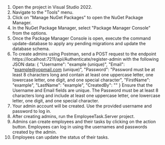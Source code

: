 1. Open the project in Visual Studio 2022.
2. Navigate to the "Tools" menu.
3. Click on "Manage NuGet Packages" to open the NuGet Package Manager.
4. In the NuGet Package Manager, select "Package Manager Console" from the options.
5. Once the Package Manager Console is open, execute the command update-database to apply any pending migrations and update the database schema.
6. To create admins using Postman, send a POST request to the endpoint https://localhost:7211/api/Authenticate/register-admin with the following JSON data:
{
    "Username": "example (unique)",
    "Email": "example@yopmail.com (unique)",
    "Password": "Password must be at least 8 characters long and contain at least one uppercase letter, one lowercase letter, one digit, and one special character",
    "FirstName": "example",
    "LastName": "example",
    "CreatedBy": ""
}
Ensure that the Username and Email fields are unique. The Password must be at least 8 characters long and include at least one uppercase letter, one lowercase letter, one digit, and one special character.
7. Your admin account will be created. Use the provided username and password to log in.
8. After creating admins, run the EmployeeTask.Server project.
9. Admins can create employees and their tasks by clicking on the action button. Employees can log in using the usernames and passwords created by the admin.
10. Employees can update the status of their tasks.